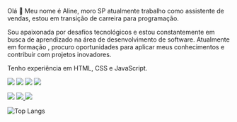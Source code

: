 Olá 👋
Meu nome é Aline, moro SP atualmente trabalho como assistente de vendas, estou em transição de carreira para programação.

Sou apaixonada por desafios tecnológicos e estou constantemente em busca de aprendizado na área de desenvolvimento de software. Atualmente em formação , procuro oportunidades para aplicar meus conhecimentos e contribuir com projetos inovadores.

Tenho experiência em HTML, CSS e JavaScript.

<img src="https://img.shields.io/badge/HTML5-E34F26?style=for-the-badge&logo=html5&logoColor=white"/> <img src="https://img.shields.io/badge/CSS3-1572B6?style=for-the-badge&logo=css3&logoColor=white"/> <img src="https://img.shields.io/badge/JavaScript-F7DF1E?style=for-the-badge&logo=javascript&logoColor=black"/> <img src="https://img.shields.io/badge/Jira-0052CC?style=for-the-badge&logo=Jira&logoColor=white"/>

<img src="https://img.shields.io/badge/LinkedIn-0077B5?style=for-the-badge&logo=linkedin&logoColor=white"> <a href="https://api.whatsapp.com/send?phone=5511977483285&text=Ol%C3%A1,%20vim%20pela%20aplica%C3%A7%C3%A3o%20do%20Mario%20Bros!" alt="link-whatsapp"> <img src="https://img.shields.io/badge/WhatsApp-25D366?style=for-the-badge&logo=whatsapp&logoColor=white"> </a> <img src="https://img.shields.io/badge/Gmail-D14836?style=for-the-badge&logo=gmail&logoColor=white">



![Top Langs](https://github-readme-stats.vercel.app/api/top-langs/?username=Alineaalvess)

